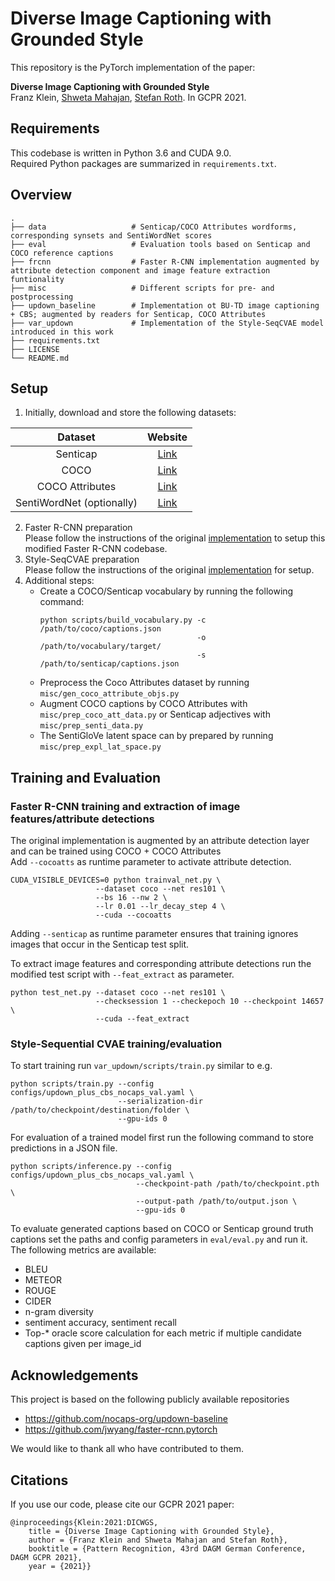 # Diverse Image Captioning with Grounded Style

This repository is the PyTorch implementation of the paper:

**Diverse Image Captioning with Grounded Style** \
Franz Klein, [Shweta Mahajan](https://www.visinf.tu-darmstadt.de/visinf/team_members/smahajan/smahajan.en.jsp), [Stefan Roth](https://www.visinf.tu-darmstadt.de/visinf/team_members/sroth/sroth.en.jsp).
In GCPR 2021.

## Requirements
This codebase is written in Python 3.6 and CUDA 9.0. \
Required Python packages are summarized in ``requirements.txt``.

## Overview
    .
    ├── data                   # Senticap/COCO Attributes wordforms, corresponding synsets and SentiWordNet scores
    ├── eval                   # Evaluation tools based on Senticap and COCO reference captions
    ├── frcnn                  # Faster R-CNN implementation augmented by attribute detection component and image feature extraction funtionality
    ├── misc                   # Different scripts for pre- and postprocessing
    ├── updown_baseline        # Implementation ot BU-TD image captioning + CBS; augmented by readers for Senticap, COCO Attributes
    ├── var_updown             # Implementation of the Style-SeqCVAE model introduced in this work
    ├── requirements.txt
    ├── LICENSE
    └── README.md

## Setup
1. Initially, download and store the following datasets:

| Dataset | Website |
|:-:|:-:|
| Senticap | [Link](http://users.cecs.anu.edu.au/~u4534172/senticap.html) |
| COCO | [Link](https://cocodataset.org/#download) |
| COCO Attributes | [Link](http://cs.brown.edu/~gmpatter/cocottributes.html) |
| SentiWordNet (optionally)| [Link](https://github.com/aesuli/SentiWordNet) |

2. Faster R-CNN preparation \
Please follow the instructions of the original [implementation](https://github.com/jwyang/faster-rcnn.pytorch/tree/pytorch-1.0) to setup this modified Faster R-CNN codebase.
3. Style-SeqCVAE preparation \
Please follow the instructions of the original [implementation](https://nocaps.org/updown-baseline/setup_dependencies.html) for setup.
4. Additional steps:
    - Create a COCO/Senticap vocabulary by running the following command: 
      ```
      python scripts/build_vocabulary.py -c /path/to/coco/captions.json 
                                         -o /path/to/vocabulary/target/ 
                                         -s /path/to/senticap/captions.json
      ```
    - Preprocess the Coco Attributes dataset by running `misc/gen_coco_attribute_objs.py`
    - Augment COCO captions by COCO Attributes with `misc/prep_coco_att_data.py` or Senticap adjectives with `misc/prep_senti_data.py`
    - The SentiGloVe latent space can by prepared by running `misc/prep_expl_lat_space.py`

## Training and Evaluation

### Faster R-CNN training and extraction of image features/attribute detections
The original implementation is augmented by an attribute detection layer and can be trained using COCO + COCO Attributes \
Add `--cocoatts` as runtime parameter to activate attribute detection.
```
CUDA_VISIBLE_DEVICES=0 python trainval_net.py \
                   --dataset coco --net res101 \
                   --bs 16 --nw 2 \
                   --lr 0.01 --lr_decay_step 4 \
                   --cuda --cocoatts
```
Adding `--senticap` as runtime parameter ensures that training ignores images that occur in the Senticap test split.

To extract image features and corresponding attribute detections run the modified test script with `--feat_extract` as parameter. 
```
python test_net.py --dataset coco --net res101 \
                   --checksession 1 --checkepoch 10 --checkpoint 14657 \
                   --cuda --feat_extract
```

### Style-Sequential CVAE training/evaluation
To start training run `var_updown/scripts/train.py` similar to e.g.
```
python scripts/train.py --config configs/updown_plus_cbs_nocaps_val.yaml \
                        --serialization-dir /path/to/checkpoint/destination/folder \
                        --gpu-ids 0
```

For evaluation of a trained model first run the following command to store predictions in a JSON file.
```
python scripts/inference.py --config configs/updown_plus_cbs_nocaps_val.yaml \ 
                            --checkpoint-path /path/to/checkpoint.pth \
                            --output-path /path/to/output.json \
                            --gpu-ids 0
```

To evaluate generated captions based on COCO or Senticap ground truth captions set the paths and config parameters in `eval/eval.py` and run it.
The following metrics are available:  
- BLEU  
- METEOR  
- ROUGE
- CIDER
- n-gram diversity
- sentiment accuracy, sentiment recall
- Top-* oracle score calculation for each metric if multiple candidate captions given per image_id

## Acknowledgements
This project is based on the following publicly available repositories
- https://github.com/nocaps-org/updown-baseline
- https://github.com/jwyang/faster-rcnn.pytorch

We would like to thank all who have contributed to them.


## Citations

If you use our code, please cite our GCPR 2021 paper:

    @inproceedings{Klein:2021:DICWGS,
        title = {Diverse Image Captioning with Grounded Style},
        author = {Franz Klein and Shweta Mahajan and Stefan Roth},
        booktitle = {Pattern Recognition, 43rd DAGM German Conference, DAGM GCPR 2021},
        year = {2021}}
